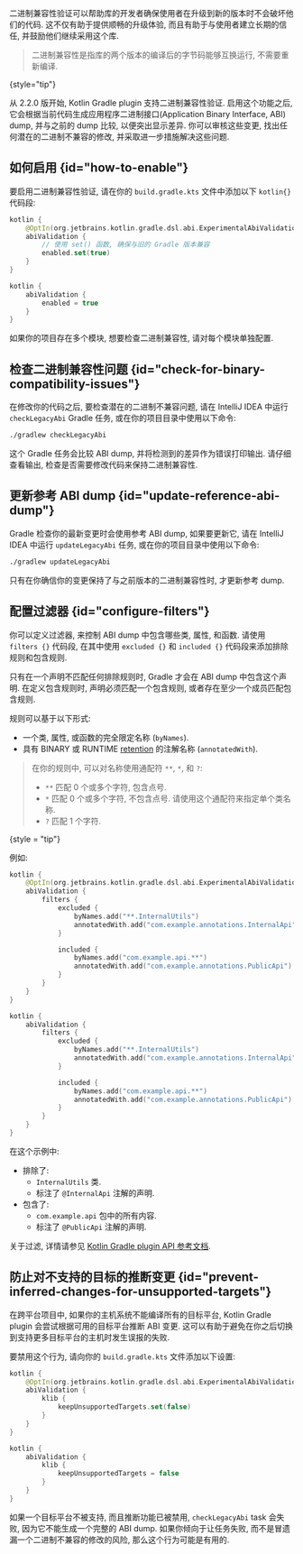 [//]: # (title: Kotlin Gradle plugin 中的二进制兼容性验证)

<primary-label ref="experimental-general"/>

二进制兼容性验证可以帮助库的开发者确保使用者在升级到新的版本时不会破坏他们的代码.
这不仅有助于提供顺畅的升级体验, 而且有助于与使用者建立长期的信任, 并鼓励他们继续采用这个库.

> 二进制兼容性是指库的两个版本的编译后的字节码能够互换运行, 不需要重新编译.
> 
{style="tip"}

从 2.2.0 版开始, Kotlin Gradle plugin 支持二进制兼容性验证.
启用这个功能之后, 它会根据当前代码生成应用程序二进制接口(Application Binary Interface, ABI) dump, 并与之前的 dump 比较, 以便突出显示差异.
你可以审核这些变更, 找出任何潜在的二进制不兼容的修改, 并采取进一步措施解决这些问题.

## 如何启用 {id="how-to-enable"}

要启用二进制兼容性验证, 请在你的 `build.gradle.kts` 文件中添加以下 `kotlin{}` 代码段:

<tabs group="build-script">
<tab title="Kotlin" group-key="kotlin">

```kotlin
kotlin {
    @OptIn(org.jetbrains.kotlin.gradle.dsl.abi.ExperimentalAbiValidation::class)
    abiValidation {
        // 使用 set() 函数, 确保与旧的 Gradle 版本兼容
        enabled.set(true)
    }
}
```

</tab>
<tab title="Groovy" group-key="groovy">

```kotlin
kotlin {
    abiValidation {
        enabled = true
    }
}
```

</tab>
</tabs>

如果你的项目存在多个模块, 想要检查二进制兼容性, 请对每个模块单独配置.

## 检查二进制兼容性问题 {id="check-for-binary-compatibility-issues"}

在修改你的代码之后, 要检查潜在的二进制不兼容问题, 请在 IntelliJ IDEA 中运行 `checkLegacyAbi` Gradle 任务,
或在你的项目目录中使用以下命令:

```bash
./gradlew checkLegacyAbi
```

这个 Gradle 任务会比较 ABI dump, 并将检测到的差异作为错误打印输出.
请仔细查看输出, 检查是否需要修改代码来保持二进制兼容性.

## 更新参考 ABI dump {id="update-reference-abi-dump"}

Gradle 检查你的最新变更时会使用参考 ABI dump, 如果要更新它, 请在 IntelliJ IDEA 中运行 `updateLegacyAbi` 任务,
或在你的项目目录中使用以下命令:

```bash
./gradlew updateLegacyAbi
```

只有在你确信你的变更保持了与之前版本的二进制兼容性时, 才更新参考 dump.

## 配置过滤器 {id="configure-filters"}

你可以定义过滤器, 来控制 ABI dump 中包含哪些类, 属性, 和函数.
请使用 `filters {}` 代码段, 在其中使用 `excluded {}` 和 `included {}` 代码段来添加排除规则和包含规则.

只有在一个声明不匹配任何排除规则时, Gradle 才会在 ABI dump 中包含这个声明.
在定义包含规则时, 声明必须匹配一个包含规则, 或者存在至少一个成员匹配包含规则.

规则可以基于以下形式:

* 一个类, 属性, 或函数的完全限定名称 (`byNames`).
* 具有 BINARY 或 RUNTIME [retention](https://kotlinlang.org/api/core/kotlin-stdlib/kotlin.annotation/-retention/) 的注解名称 (`annotatedWith`).

> 在你的规则中, 可以对名称使用通配符 `**`, `*`, 和 `?`:
> * `**` 匹配 0 个或多个字符, 包含点号.
> * `*` 匹配 0 个或多个字符, 不包含点号. 请使用这个通配符来指定单个类名称.
> * `?` 匹配 1 个字符.
> 
{style = "tip"}

例如:

<tabs group="build-script">
<tab title="Kotlin" group-key="kotlin">

```kotlin
kotlin {
    @OptIn(org.jetbrains.kotlin.gradle.dsl.abi.ExperimentalAbiValidation::class)
    abiValidation {
        filters {
            excluded {
                byNames.add("**.InternalUtils")
                annotatedWith.add("com.example.annotations.InternalApi")
            }

            included {
                byNames.add("com.example.api.**")
                annotatedWith.add("com.example.annotations.PublicApi")
            }
        }
    }
}
```

</tab>
<tab title="Groovy" group-key="groovy">

```kotlin
kotlin {
    abiValidation {
        filters {
            excluded {
                byNames.add("**.InternalUtils")
                annotatedWith.add("com.example.annotations.InternalApi")
            }

            included {
                byNames.add("com.example.api.**")
                annotatedWith.add("com.example.annotations.PublicApi")
            }
        }
    }
}
```

</tab>
</tabs>

在这个示例中:

* 排除了:
  * `InternalUtils` 类.
  * 标注了 `@InternalApi` 注解的声明.
* 包含了:
  * `com.example.api` 包中的所有内容.
  * 标注了 `@PublicApi` 注解的声明.

关于过滤, 详情请参见 [Kotlin Gradle plugin API 参考文档](https://kotlinlang.org/api/kotlin-gradle-plugin/kotlin-gradle-plugin-api/org.jetbrains.kotlin.gradle.dsl.abi/-abi-filters-spec/).

## 防止对不支持的目标的推断变更 {id="prevent-inferred-changes-for-unsupported-targets"}

在跨平台项目中, 如果你的主机系统不能编译所有的目标平台, Kotlin Gradle plugin 会尝试根据可用的目标平台推断 ABI 变更.
这可以有助于避免在你之后切换到支持更多目标平台的主机时发生误报的失败.

要禁用这个行为, 请向你的 `build.gradle.kts` 文件添加以下设置:

<tabs group="build-script">
<tab title="Kotlin" group-key="kotlin">

```kotlin
kotlin {
    @OptIn(org.jetbrains.kotlin.gradle.dsl.abi.ExperimentalAbiValidation::class)
    abiValidation {
        klib {
            keepUnsupportedTargets.set(false)
        }
    }
}
```

</tab>
<tab title="Groovy" group-key="groovy">

```kotlin
kotlin {
    abiValidation {
        klib {
            keepUnsupportedTargets = false
        }
    }
}
```

</tab>
</tabs>

如果一个目标平台不被支持, 而且推断功能已被禁用, `checkLegacyAbi` task 会失败, 因为它不能生成一个完整的 ABI dump.
如果你倾向于让任务失败, 而不是冒遗漏一个二进制不兼容的修改的风险, 那么这个行为可能是有用的.
